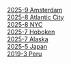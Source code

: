 <a href="{{ site.baseurl }}/pics/2025-9-amsterdam/"> 2025-9 Amsterdam</a><br>
<a href="{{ site.baseurl }}/pics/2025-8-atlantic-city/"> 2025-8 Atlantic City</a><br>
<a href="{{ site.baseurl }}/pics/2025-8-nyc/"> 2025-8 NYC </a><br>
<a href="{{ site.baseurl }}/pics/2025-7-hoboken/"> 2025-7 Hoboken </a><br>
<a href="{{ site.baseurl }}/pics/2025-7-alaska/"> 2025-7 Alaska </a><br>
<a href="{{ site.baseurl }}/pics/2025-5-japan/"> 2025-5 Japan </a><br>
<a href="{{ site.baseurl }}/pics/2025-5-japan/"> 2019-3 Peru </a><br>
